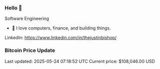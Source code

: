 ### Hello 🤙  

Software Engineering

- 🔭 I love computers, finance, and building things.
  
LinkedIn: https://www.linkedin.com/in/thejustinbishop/  






































































































































































































































































































































































































### Bitcoin Price Update
Last updated: 2025-05-24 07:18:52 UTC
Current price: $108,046.00 USD
